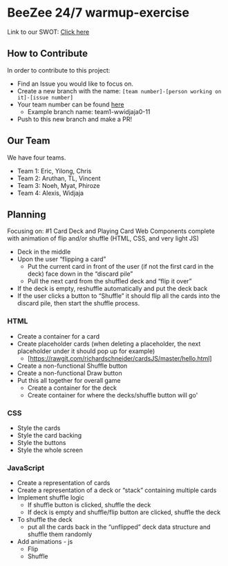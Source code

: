 # BeeZee 24/7 warmup-exercise

Link to our SWOT: [Click here](/SWOT.md)

## How to Contribute

In order to contribute to this project:

- Find an Issue you would like to focus on.
- Create a new branch with the name: `[team number]-[person working on it]-[issue number]`
- Your team number can be found [here](https://docs.google.com/document/d/1f9ZLMGJCS6-3FiUDJU-ifnQMtGt3XDVBmZI8NAr7wgM/edit?tab=t.0)
  - Example branch name: team1-wwidjaja0-11
- Push to this new branch and make a PR!

## Our Team

We have four teams.

- Team 1: Eric, Yilong, Chris
- Team 2: Aruthan, TL, Vincent
- Team 3: Noeh, Myat, Phiroze
- Team 4: Alexis, Widjaja

## Planning

Focusing on: #1 Card Deck and Playing Card Web Components complete with animation of flip and/or shuffle (HTML, CSS, and very light JS)

- Deck in the middle
- Upon the user “flipping a card”
  - Put the current card in front of the user (if not the first card in the deck) face down in the “discard pile”
  - Pull the next card from the shuffled deck and “flip it over”
- If the deck is empty, reshuffle automatically and put the deck back
- If the user clicks a button to “Shuffle” it should flip all the cards into the discard pile, then start the shuffle process.

### HTML

- Create a container for a card
- Create placeholder cards (when deleting a placeholder, the next placeholder under it should pop up for example)
  - [https://rawgit.com/richardschneider/cardsJS/master/hello.html]
- Create a non-functional Shuffle button
- Create a non-functional Draw button
- Put this all together for overall game
  - Create a container for the deck
  - Create container for where the decks/shuffle button will go'

### CSS

- Style the cards
- Style the card backing
- Style the buttons
- Style the whole screen

### JavaScript

- Create a representation of cards
- Create a representation of a deck or “stack” containing multiple cards
- Implement shuffle logic
  - If shuffle button is clicked, shuffle the deck
  - If deck is empty and shuffle/flip button are clicked, shuffle the deck
- To shuffle the deck
  - put all the cards back in the “unflipped” deck data structure and shuffle them randomly
- Add animations - js
  - Flip
  - Shuffle
